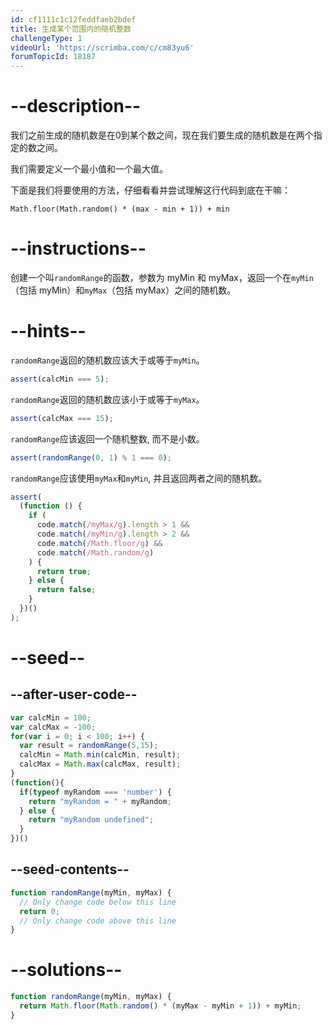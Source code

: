```yaml
---
id: cf1111c1c12feddfaeb2bdef
title: 生成某个范围内的随机整数
challengeType: 1
videoUrl: 'https://scrimba.com/c/cm83yu6'
forumTopicId: 18187
---
```


# --description--

我们之前生成的随机数是在0到某个数之间，现在我们要生成的随机数是在两个指定的数之间。

我们需要定义一个最小值和一个最大值。

下面是我们将要使用的方法，仔细看看并尝试理解这行代码到底在干嘛：

`Math.floor(Math.random() * (max - min + 1)) + min`

# --instructions--

创建一个叫`randomRange`的函数，参数为 myMin 和 myMax，返回一个在`myMin`（包括 myMin）和`myMax`（包括 myMax）之间的随机数。

# --hints--

`randomRange`返回的随机数应该大于或等于`myMin`。

```js
assert(calcMin === 5);
```

`randomRange`返回的随机数应该小于或等于`myMax`。

```js
assert(calcMax === 15);
```

`randomRange`应该返回一个随机整数, 而不是小数。

```js
assert(randomRange(0, 1) % 1 === 0);
```

`randomRange`应该使用`myMax`和`myMin`, 并且返回两者之间的随机数。

```js
assert(
  (function () {
    if (
      code.match(/myMax/g).length > 1 &&
      code.match(/myMin/g).length > 2 &&
      code.match(/Math.floor/g) &&
      code.match(/Math.random/g)
    ) {
      return true;
    } else {
      return false;
    }
  })()
);
```

# --seed--

## --after-user-code--

```js
var calcMin = 100;
var calcMax = -100;
for(var i = 0; i < 100; i++) {
  var result = randomRange(5,15);
  calcMin = Math.min(calcMin, result);
  calcMax = Math.max(calcMax, result);
}
(function(){
  if(typeof myRandom === 'number') {
    return "myRandom = " + myRandom;
  } else {
    return "myRandom undefined";
  }
})()
```

## --seed-contents--

```js
function randomRange(myMin, myMax) {
  // Only change code below this line
  return 0;
  // Only change code above this line
}
```

# --solutions--

```js
function randomRange(myMin, myMax) {
  return Math.floor(Math.random() * (myMax - myMin + 1)) + myMin;
}
```
